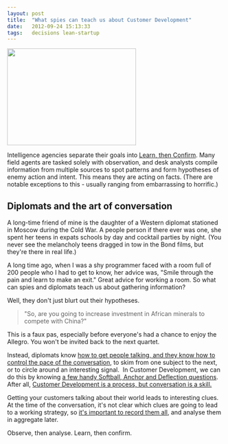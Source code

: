 ```yaml
---
layout: post
title:  "What spies can teach us about Customer Development"
date:   2012-09-24 15:13:33
tags:   decisions lean-startup
---
```


<a href="https://dl.dropboxusercontent.com/u/6606104/www/saintsal/img/2012/09/waiting-for-the-train-flickr-thomasleuthard-.png"><img class="alignnone size-medium wp-image-1515" title="waiting for the train - flickr - thomasleuthard" src="https://dl.dropboxusercontent.com/u/6606104/www/saintsal/img/2012/09/waiting-for-the-train-flickr-thomasleuthard--300x225.png" alt="" width="300" height="225" /></a>

Intelligence agencies separate their goals into <a href="http://foundercentric.com/#learnconfirm">Learn, then Confirm</a>. Many field agents are tasked solely with observation, and desk analysts compile information from multiple sources to spot patterns and form hypotheses of enemy action and intent. This means they are acting on facts. (There are notable exceptions to this - usually ranging from embarrassing to horrific.)
<h2>Diplomats and the art of conversation</h2>
A long-time friend of mine is the daughter of a Western diplomat stationed in Moscow during the Cold War. A people person if there ever was one, she spent her teens in expats schools by day and cocktail parties by night. (You never see the melancholy teens dragged in tow in the Bond films, but they're there in real life.)

A long time ago, when I was a shy programmer faced with a room full of 200 people who I had to get to know, her advice was, "Smile through the pain and learn to make an exit." Great advice for working a room. So what can spies and diplomats teach us about gathering information?

Well, they don't just blurt out their hypotheses.
<blockquote>"So, are you going to increase investment in African minerals to compete with China?"</blockquote>
This is a faux pas, especially before everyone's had a chance to enjoy the Allegro. You won't be invited back to the next quartet.

Instead, diplomats know <a href="http://www.saintsal.com/2012/09/softball-anchor-and-deflection-questions/">how to get people talking, and they know how to control the pace of the conversation</a>, to skim from one subject to the next, or to circle around an interesting signal.  In Customer Development, we can do this by knowing <a href="http://www.saintsal.com/2012/09/softball-anchor-and-deflection-questions/">a few handy Softball, Anchor and Deflection questions</a>. After all, <a href="http://www.saintsal.com/2012/09/softball-anchor-and-deflection-questions/">Customer Development is a process, but conversation is a skill.</a>

Getting your customers talking about their world leads to interesting clues. At the time of the conversation, it's not clear which clues are going to lead to a working strategy, so <a href="http://thestartuptoolkit.com/blog/2012/09/pizza-party-custdev/">it's important to record them all</a>, and analyse them in aggregate later.

Observe, then analyse. Learn, then confirm.

&nbsp;
